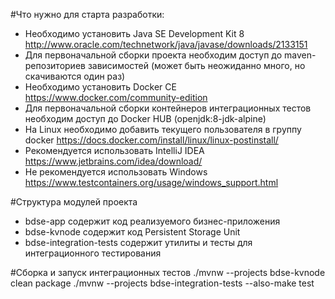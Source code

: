#Что нужно для старта разработки:
- Необходимо установить Java SE Development Kit 8 http://www.oracle.com/technetwork/java/javase/downloads/2133151  
- Для первоначальной сборки проекта необходим доступ до maven-репозиториев зависимостей (может быть неожиданно много,
 но скачиваются один раз)
- Необходимо установить Docker CE https://www.docker.com/community-edition
- Для первоначальной сборки контейнеров интеграционных тестов необходим доступ до Docker HUB (openjdk:8-jdk-alpine)
- На Linux необходимо добавить текущего пользователя в группу docker https://docs.docker.com/install/linux/linux-postinstall/
- Рекомендуется использовать IntelliJ IDEA https://www.jetbrains.com/idea/download/
- Не рекомендуется использовать Windows https://www.testcontainers.org/usage/windows_support.html 

#Структура модулей проекта
- bdse-app содержит код реализуемого бизнес-приложения 
- bdse-kvnode содержит код Persistent Storage Unit 
- bdse-integration-tests содержит утилиты и тесты для интеграционного тестирования

#Сборка и запуск интеграционных тестов
./mvnw --projects bdse-kvnode clean package
./mvnw --projects bdse-integration-tests --also-make test

